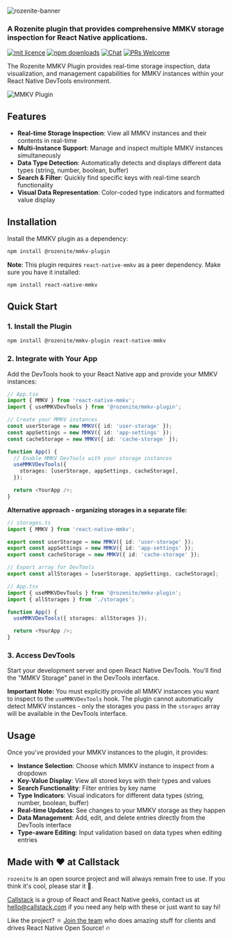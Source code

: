 ![rozenite-banner](https://www.rozenite.dev/rozenite-banner.jpg)

### A Rozenite plugin that provides comprehensive MMKV storage inspection for React Native applications.

[![mit licence][license-badge]][license] [![npm downloads][npm-downloads-badge]][npm-downloads] [![Chat][chat-badge]][chat] [![PRs Welcome][prs-welcome-badge]][prs-welcome]

The Rozenite MMKV Plugin provides real-time storage inspection, data visualization, and management capabilities for MMKV instances within your React Native DevTools environment.

![MMKV Plugin](https://rozenite.dev/mmkv-plugin.png)

## Features

- **Real-time Storage Inspection**: View all MMKV instances and their contents in real-time
- **Multi-Instance Support**: Manage and inspect multiple MMKV instances simultaneously
- **Data Type Detection**: Automatically detects and displays different data types (string, number, boolean, buffer)
- **Search & Filter**: Quickly find specific keys with real-time search functionality
- **Visual Data Representation**: Color-coded type indicators and formatted value display

## Installation

Install the MMKV plugin as a dependency:

```bash
npm install @rozenite/mmkv-plugin
```

**Note**: This plugin requires `react-native-mmkv` as a peer dependency. Make sure you have it installed:

```bash
npm install react-native-mmkv
```

## Quick Start

### 1. Install the Plugin

```bash
npm install @rozenite/mmkv-plugin react-native-mmkv
```

### 2. Integrate with Your App

Add the DevTools hook to your React Native app and provide your MMKV instances:

```typescript
// App.tsx
import { MMKV } from 'react-native-mmkv';
import { useMMKVDevTools } from '@rozenite/mmkv-plugin';

// Create your MMKV instances
const userStorage = new MMKV({ id: 'user-storage' });
const appSettings = new MMKV({ id: 'app-settings' });
const cacheStorage = new MMKV({ id: 'cache-storage' });

function App() {
  // Enable MMKV DevTools with your storage instances
  useMMKVDevTools({
    storages: [userStorage, appSettings, cacheStorage],
  });

  return <YourApp />;
}
```

**Alternative approach - organizing storages in a separate file:**

```typescript
// storages.ts
import { MMKV } from 'react-native-mmkv';

export const userStorage = new MMKV({ id: 'user-storage' });
export const appSettings = new MMKV({ id: 'app-settings' });
export const cacheStorage = new MMKV({ id: 'cache-storage' });

// Export array for DevTools
export const allStorages = [userStorage, appSettings, cacheStorage];
```

```typescript
// App.tsx
import { useMMKVDevTools } from '@rozenite/mmkv-plugin';
import { allStorages } from './storages';

function App() {
  useMMKVDevTools({ storages: allStorages });

  return <YourApp />;
}
```

### 3. Access DevTools

Start your development server and open React Native DevTools. You'll find the "MMKV Storage" panel in the DevTools interface.

**Important Note:** You must explicitly provide all MMKV instances you want to inspect to the `useMMKVDevTools` hook. The plugin cannot automatically detect MMKV instances - only the storages you pass in the `storages` array will be available in the DevTools interface.

## Usage

Once you've provided your MMKV instances to the plugin, it provides:

- **Instance Selection**: Choose which MMKV instance to inspect from a dropdown
- **Key-Value Display**: View all stored keys with their types and values
- **Search Functionality**: Filter entries by key name
- **Type Indicators**: Visual indicators for different data types (string, number, boolean, buffer)
- **Real-time Updates**: See changes to your MMKV storage as they happen
- **Data Management**: Add, edit, and delete entries directly from the DevTools interface
- **Type-aware Editing**: Input validation based on data types when editing entries

## Made with ❤️ at Callstack

`rozenite` is an open source project and will always remain free to use. If you think it's cool, please star it 🌟.

[Callstack][callstack-readme-with-love] is a group of React and React Native geeks, contact us at [hello@callstack.com](mailto:hello@callstack.com) if you need any help with these or just want to say hi!

Like the project? ⚛️ [Join the team](https://callstack.com/careers/?utm_campaign=Senior_RN&utm_source=github&utm_medium=readme) who does amazing stuff for clients and drives React Native Open Source! 🔥

[callstack-readme-with-love]: https://callstack.com/?utm_source=github.com&utm_medium=referral&utm_campaign=rozenite&utm_term=readme-with-love
[license-badge]: https://img.shields.io/npm/l/rozenite?style=for-the-badge
[license]: https://github.com/callstackincubator/rozenite/blob/main/LICENSE
[npm-downloads-badge]: https://img.shields.io/npm/dm/rozenite?style=for-the-badge
[npm-downloads]: https://www.npmjs.com/package/@rozenite/mmkv-plugin
[prs-welcome-badge]: https://img.shields.io/badge/PRs-welcome-brightgreen.svg?style=for-the-badge
[prs-welcome]: https://github.com/callstackincubator/rozenite/blob/main/CONTRIBUTING.md
[chat-badge]: https://img.shields.io/discord/426714625279524876.svg?style=for-the-badge
[chat]: https://discord.gg/xgGt7KAjxv
